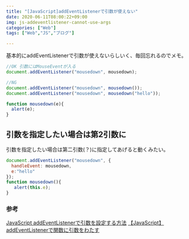 ```yaml
---
title: "[JavaScript]addEventListenerで引数が使えない"
date: 2020-06-11T08:00:22+09:00
img: js-addeventlistener-cannot-use-args
categories: ["Web"]
tags: ["Web","JS","ブログ"]

---
```


基本的にaddEventListenerで引数が使えないらしいく、毎回忘れるのでメモ。

```js
//OK 引数にはMouseEventが入る
document.addEventListener("mousedown", mousedown);
```

```js
//NG
document.addEventListener("mousedown", mousedown());
document.addEventListener("mousedown", mousedown("hello"));

function mousedown(e){
  alert(e);
}
```



## 引数を指定したい場合は第2引数に

引数を指定したい場合は第二引数(？)に指定してあげると動くみたい。

```js
document.addEventListener("mousedown", {
  handleEvent: mousedown,
  e:"hello"
});
function mousedown(){
   alert(this.e);
}
```

### 参考

[JavaScript addEventListenerで引数を設定する方法](https://zukucode.com/2017/05/javascript-addeventlistener-parameter.html)
[【JavaScript】addEventListenerで関数に引数をわたす](https://note.com/yamanoborer/n/n2e4cc40328b7)